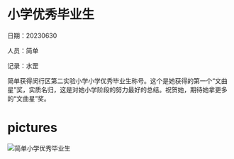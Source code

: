 # 小学优秀毕业生
日期：20230630

人员：简单

记录：水罡

简单获得闵行区第二实验小学小学优秀毕业生称号。这个是她获得的第一个“文曲星”奖，实质名归，这是对她小学阶段的努力最好的总结。祝贺她，期待她拿更多的“文曲星”奖。

# pictures

![简单小学优秀毕业生](/images/2023063001.jpg)
